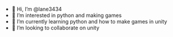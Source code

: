 - 👋 Hi, I’m @lane3434
- 👀 I’m interested in python and making games
- 🌱 I’m currently learning python and how to make games in unity
- 💞️ I’m looking to collaborate on unity
